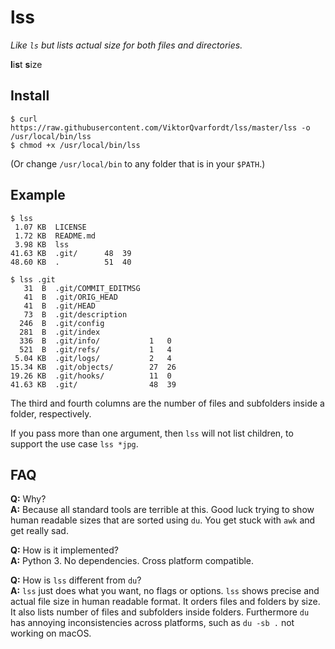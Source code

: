 # lss

*Like `ls` but lists actual size for both files and directories.*

**l**i**s**t **s**ize


## Install

```
$ curl https://raw.githubusercontent.com/ViktorQvarfordt/lss/master/lss -o /usr/local/bin/lss
$ chmod +x /usr/local/bin/lss
```

(Or change `/usr/local/bin` to any folder that is in your `$PATH`.)


## Example

```
$ lss
 1.07 KB  LICENSE
 1.72 KB  README.md
 3.98 KB  lss
41.63 KB  .git/      48  39
48.60 KB  .          51  40

$ lss .git
   31  B  .git/COMMIT_EDITMSG
   41  B  .git/ORIG_HEAD
   41  B  .git/HEAD
   73  B  .git/description
  246  B  .git/config
  281  B  .git/index
  336  B  .git/info/           1   0
  521  B  .git/refs/           1   4
 5.04 KB  .git/logs/           2   4
15.34 KB  .git/objects/        27  26
19.26 KB  .git/hooks/          11  0
41.63 KB  .git/                48  39
```

The third and fourth columns are the number of files and subfolders inside a folder, respectively.

If you pass more than one argument, then `lss` will not list children, to support the use case `lss *jpg`.

## FAQ

**Q:** Why?<br />
**A:** Because all standard tools are terrible at this. Good luck trying to show human readable sizes that are sorted using `du`. You get stuck with `awk` and get really sad.

**Q:** How is it implemented?<br />
**A:** Python 3. No dependencies. Cross platform compatible.

**Q:** How is `lss` different from `du`?<br />
**A:** `lss` just does what you want, no flags or options. `lss` shows precise and actual file size in human readable format. It orders files and folders by size. It also lists number of files and subfolders inside folders. Furthermore `du` has annoying inconsistencies across platforms, such as `du -sb .` not working on macOS.
